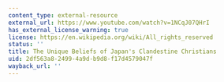 ```yaml
---
content_type: external-resource
external_url: https://www.youtube.com/watch?v=1NCqJ07QHrI
has_external_license_warning: true
license: https://en.wikipedia.org/wiki/All_rights_reserved
status: ''
title: The Unique Beliefs of Japan's Clandestine Christians
uid: 2df563a8-2499-4a9d-b9d8-f17d4579047f
wayback_url: ''
---
```

